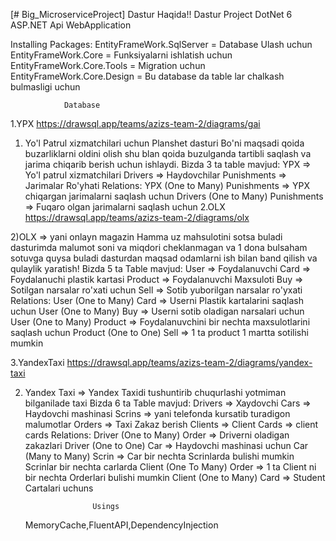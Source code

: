 [# Big_MicroserviceProject] 
                  Dastur Haqida!!
Dastur Project DotNet 6 ASP.NET Api WebApplication

Installing Packages:
EntityFrameWork.SqlServer = Database Ulash uchun
EntityFrameWork.Core = Funksiyalarni ishlatish uchun 
EntityFrameWork.Core.Tools = Migration uchun 
EntityFrameWork.Core.Design = Bu database da table lar chalkash bulmasligi uchun 


                Database 


1.YPX
https://drawsql.app/teams/azizs-team-2/diagrams/gai

1) Yo'l Patrul xizmatchilari uchun Planshet dasturi
Bo'ni maqsadi qoida buzarliklarni oldini olish shu blan
qoida buzulganda tartibli saqlash va jarima chiqarib berish uchun ishlaydi.
Bizda 3 ta table mavjud:
            YPX => Yo'l patrul xizmatchilari
            Drivers => Haydovchilar
            Punishments => Jarimalar Ro'yhati
Relations:
          YPX (One to Many) Punishments => YPX chiqargan jarimalarni saqlash uchun
          Drivers (One to Many) Punishments => Fuqaro olgan jarimalarni saqlash uchun
2.OLX
https://drawsql.app/teams/azizs-team-2/diagrams/olx

2)OLX => yani onlayn magazin Hamma uz mahsulotini sotsa buladi dasturimda malumot soni va miqdori cheklanmagan 
va 1 dona bulsaham sotuvga quysa buladi dasturdan maqsad odamlarni ish bilan band qilish va qulaylik yaratish!
Bizda 5 ta Table mavjud:
            User => Foydalanuvchi
            Card => Foydalanuchi plastik kartasi
            Product => Foydalanuvchi Maxsuloti
            Buy => Sotilgan narsalar ro'xati uchun
            Sell => Sotib yuborilgan narsalar ro'yxati
Relations:
            User (One to Many) Card => Userni Plastik kartalarini saqlash uchun
            User (One to Many) Buy => Userni sotib oladigan narsalari uchun
            User (One to Many) Product => Foydalanuvchini bir nechta maxsulotlarini saqlash uchun
            Product (One to One) Sell => 1 ta product 1 martta sotilishi mumkin 
            
3.YandexTaxi
https://drawsql.app/teams/azizs-team-2/diagrams/yandex-taxi

2) Yandex Taxi => Yandex Taxidi tushuntirib chuqurlashi yotmiman bilganilade taxi
Bizda 6 ta Table mavjud:
         Drivers => Xaydovchi
         Cars => Haydovchi mashinasi
         Scrins => yani telefonda kursatib turadigon malumotlar
         Orders => Taxi Zakaz berish
         Clients => Client
         Cards => client cards
Relations:
          Driver (One to Many) Order => Driverni oladigan zakazlari
          Driver (One to One) Car => Haydovchi mashinasi uchun
          Car (Many to Many) Scrin => Car bir nechta Scrinlarda bulishi mumkin Scrinlar bir nechta carlarda
          Client (One To Many) Order => 1 ta Client ni bir nechta Orderlari bulishi mumkin
          Client (One to Many) Card => Student Cartalari uchuns


                      Usings
      MemoryCache,FluentAPI,DependencyInjection
